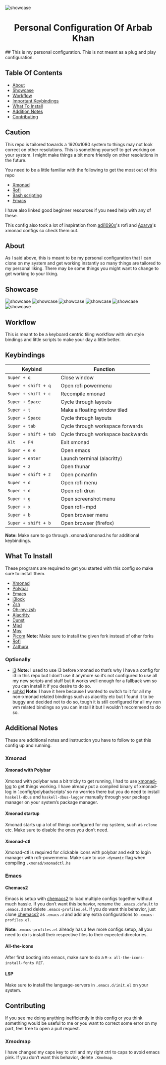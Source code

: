 ![showcase](dotfiles-assets/images/home.png)
<h1 align="center">Personal Configuration Of Arbab Khan</h1>
## This is my personal configuration. This is not meant as a plug and play configuration. 

## Table Of Contents

- [About](#about)
- [Showcase](#showcase)
- [Workflow ](#workflow)
- [Important Keybindings](#keybindings)
- [What To Install](#installs)
- [Addition Notes](#notes)
- [Contributing](#contributing)

## Caution
This repo is tailored towards a 1920x1080 system to things may not look correct on other resolutions. This is something yourself to get working on your system. I might make things a bit more friendly on other resolutions in the future.

You need to be a little familiar with the following to get the most out of this repo

- [Xmonad](https://www.youtube.com/watch?v=3noK4GTmyMw)
- [Rofi](https://www.youtube.com/watch?v=TutfIwxSE_s&t=792s)
- [Bash scripting](https://www.youtube.com/watch?v=PPQ8m8xQAs8)
- [Emacs](https://www.youtube.com/watch?v=48JlgiBpw_I&t=1198s)

I have also linked good beginner resources if you need help with any of these.

This config also took a lot of inspiration from [adi1090x](https://github.com/adi1090x/rofi)'s rofi and [Axarva](https://github.com/Axarva/dotfiles-2.0)'s xmonad configs so check them out.

<a id="about"></a> 
## About
As I said above, this is meant to be my personal configuration that I can clone on my system and get working instantly so many things are tailored to my personal liking. There may be some things you might want to change to get working to your liking.

<a id="showcase"></a> 
## Showcase
![showcase](dotfiles-assets/images/home.png)
![showcase](dotfiles-assets/images/emacs.png)
![showcase](dotfiles-assets/images/terminal.png)
![showcase](dotfiles-assets/images/rofi.png)
![showcase](dotfiles-assets/images/browser.png)
![showcase](dotfiles-assets/images/rofi-mpd.png)

<a id="workflow"></a> 
## Workflow
This is meant to be a keyboard centric tiling workflow with vim style bindings and little scripts to make your day a little better.

<a id="keybindings"></a>
## Keybindings
| Keybind               | Function                          |
|-----------------------|-----------------------------------|
| `Super + q `          | Close window                      |
| `Super + shift + q`   | Open rofi powermenu               |
| `Super + shift + c`   | Recompile xmonad                  |
| `Super + Space`       | Cycle through layouts             |
| `Super + t`           | Make a floating window tiled      |
| `Super + Space`       | Cycle through layouts             |
| `Super + tab`         | Cycle through workspace forwards  |
| `Super + shift + tab` | Cycle through workspace backwards |
| `Alt   + F4`          | Exit xmonad                       |
| `Super + e e`         | Open emacs                        |
| `Super + enter`       | Launch terminal (alacritty)       |
| `Super + z`           | Open thunar                       |
| `Super + shift + z`   | Open pcmanfm                      |
| `Super + d`           | Open rofi menu                    |
| `Super + d`           | Open rofi drun                    |
| `Super + g`           | Open screenshot menu              |
| `Super + x`           | Open rofi-mpd                     |
| `Super + b`           | Open browser menu                 |
| `Super + shift + b`   | Open browser (firefox)            |

**Note:** Make sure to go through .xmonad/xmonad.hs for additional keybindings.

<a id="installs"></a>
## What To Install
These programs are required to get you started with this config so make sure to install them.
- [Xmonad](https://xmonad.org/download.html)
- [Polybar](https://github.com/polybar/polybar#installation)
- [Emacs](https://www.gnu.org/software/emacs/download.html)
- [i3lock](https://github.com/Raymo111/i3lock-color)
- [Zsh](https://github.com/ohmyzsh/ohmyzsh/wiki/Installing-ZSH)
- [Oh-my-zsh](https://ohmyz.sh/#install)
- [Alacritty](https://github.com/alacritty/alacritty/blob/master/INSTALL.md)
- [Dunst](https://github.com/dunst-project/dunst/wiki/Installation)
- [Mpd](https://mpd.readthedocs.io/en/stable/user.html)
- [Mpv](https://mpv.io/installation/)
- [Picom](https://github.com/ibhagwan/picom-ibhagwan-git) **Note:** Make sure to install the given fork instead of other forks
- [Rofi](https://github.com/davatorium/rofi#installation)
- [Zathura](https://github.com/pwmt/zathura)

### Optionally
- [i3](https://i3wm.org/downloads/)
**Note:** I used to use i3 before xmonad so that’s why I have a config for i3 in this repo but I don’t use it anymore so it’s not configured to use all my new scripts and stuff but it works well enough for a fallback wm so you can install it if you desire to do so.
- [sxhkd](https://github.com/baskerville/sxhkd)
**Note:** I have it here because I wanted to switch to it for all my non-xmonad related bindings such as alacritty etc but I found it to be buggy and decided not to do so, tough it is still configured for all my non wm related bindings so you can install it but I wouldn’t recommend to do so.

<a id="notes"></a>
## Additional Notes

These are additional notes and instruction you have to follow to get this config up and running.

### Xmonad
#### Xmonad with Polybar
Xmonad with polybar was a bit tricky to get running, I had to use [xmonad-log](https://github.com/xintron/xmonad-log) to get things working. I have already put a compiled binary of xmonad-log in ‘.config/polybar/scripts‘ so no worries there but you do need to install `haskell-dbus` and `haskell-dbus-logger` manually through your package manager on your system’s package manager.

#### Xmonad startup
Xmonad starts up a lot of things configured for my system, such as `rclone` etc. Make sure to disable the ones you don’t need.

#### Xmonad-ctl
Xmonad-ctl is required for clickable icons with polybar and exit to login manager with rofi-powermenu. Make sure to use `-dynamic` flag when compiling `.xmonad/xmonadctl.hs`

### Emacs

#### Chemacs2
Emacs is setup with [chemacs2](https://github.com/plexus/chemacs2) to load multiple configs together without much hassle. If you don’t want this behavior, rename the `.emacs.default` to `.emacs.d` and delete `.emacs-profiles.el`. If you do want this behavior, just clone [chemacs2](https://github.com/plexus/chemacs2) as `.emacs.d` and add any extra configurations to `.emacs-profiles.el`.

**Note:** `.emacs-profiles.el` already has a few more configs setup, all you need to do is install their respective files to their expected directories.

#### All-the-icons
After first booting into emacs, make sure to do a `M-x all-the-icons-install-fonts RET`.

#### LSP
Make sure to install the language-servers in `.emacs.d/init.el` on your system.

<a id="contributing"></a>
## Contributing
If you see me doing anything inefficiently in this config or you think something would be useful to me or you want to correct some error on my part, feel free to open a pull request.

### Xmodmap
I have changed my caps key to ctrl and my right ctrl to caps to avoid emacs pink. If you don’t want this behavior, delete `.Xmodmap`.
